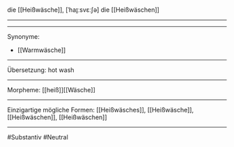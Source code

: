 die [[Heißwäsche]], [ˈhaɪ̯ːsvɛːʃə]
die [[Heißwäschen]]

---

---
Synonyme: 
- [[Warmwäsche]]

---
Übersetzung: hot wash

---
Morpheme:
[[heiß]][[Wäsche]]

---
Einzigartige mögliche Formen: [[Heißwäsches]], [[Heißwäsche]], [[Heißwäschen]], [[Heißwäschen]]

---
#Substantiv #Neutral